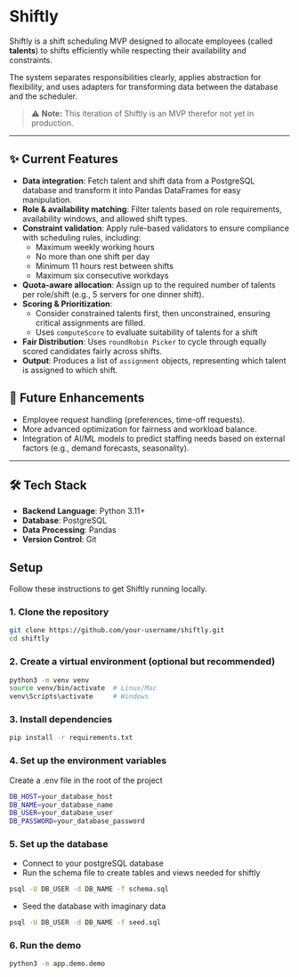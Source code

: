 # Shiftly

Shiftly is a shift scheduling MVP designed to allocate employees (called **talents**) to shifts efficiently while respecting their availability and constraints.  

The system separates responsibilities clearly, applies abstraction for flexibility, and uses adapters for transforming data between the database and the scheduler.  

> ⚠️ **Note:** This iteration of Shiftly is an MVP therefor not yet in production.
---

## ✨ Current Features  

- **Data integration**: Fetch talent and shift data from a PostgreSQL database and transform it into Pandas DataFrames for easy     manipulation.  
- **Role & availability matching**: Filter talents based on role requirements, availability windows, and allowed shift types.  
- **Constraint validation**: Apply rule-based validators to ensure compliance with scheduling rules, including:  
  - Maximum weekly working hours  
  - No more than one shift per day  
  - Minimum 11 hours rest between shifts  
  - Maximum six consecutive workdays  
- **Quota-aware allocation**: Assign up to the required number of talents per role/shift (e.g., 5 servers for one dinner shift).  
- **Scoring & Prioritization**: 
  - Consider constrained talents first, then unconstrained, ensuring critical assignments are filled.  
  - Uses ```computeScore``` to evaluate suitability of talents for a shift
- **Fair Distribution**: Uses ```roundRobin Picker``` to cycle through equally scored candidates fairly across shifts.
- **Output**: Produces a list of ```assignment``` objects, representing which talent is assigned to which shift. 

## 🚀 Future Enhancements  

- Employee request handling (preferences, time-off requests).  
- More advanced optimization for fairness and workload balance.  
- Integration of AI/ML models to predict staffing needs based on external factors (e.g., demand forecasts, seasonality).  

---

## 🛠️ Tech Stack

- **Backend Language**: Python 3.11+
- **Database**: PostgreSQL
- **Data Processing**: Pandas
- **Version Control**: Git

## Setup

Follow these instructions to get Shiftly running locally.

### 1. Clone the repository

```bash
git clone https://github.com/your-username/shiftly.git
cd shiftly
```

### 2. Create a virtual environment (optional but recommended)

```bash
python3 -m venv venv
source venv/bin/activate  # Linux/Mac
venv\Scripts\activate     # Windows
```

### 3. Install dependencies

```bash
pip install -r requirements.txt
```

### 4. Set up the environment variables

Create a .env file in the root of the project

```bash
DB_HOST=your_database_host
DB_NAME=your_database_name
DB_USER=your_database_user
DB_PASSWORD=your_database_password
```

### 5. Set up the database

- Connect to your postgreSQL database
- Run the schema file to create tables and views needed for shiftly

```bash
psql -U DB_USER -d DB_NAME -f schema.sql
```

- Seed the database with imaginary data

```bash
psql -U DB_USER -d DB_NAME -f seed.sql
```

### 6. Run the demo

```bash
python3 -m app.demo.demo
```
